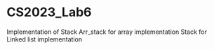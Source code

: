 # CS2023_Lab6
Implementation of Stack
Arr_stack for array implementation
Stack for Linked list implementation
